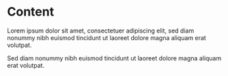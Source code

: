 # Content

Lorem ipsum dolor sit amet, consectetuer adipiscing elit, sed diam nonummy nibh euismod tincidunt ut laoreet dolore magna aliquam erat volutpat.

Sed diam nonummy nibh euismod tincidunt ut laoreet dolore magna aliquam erat volutpat.